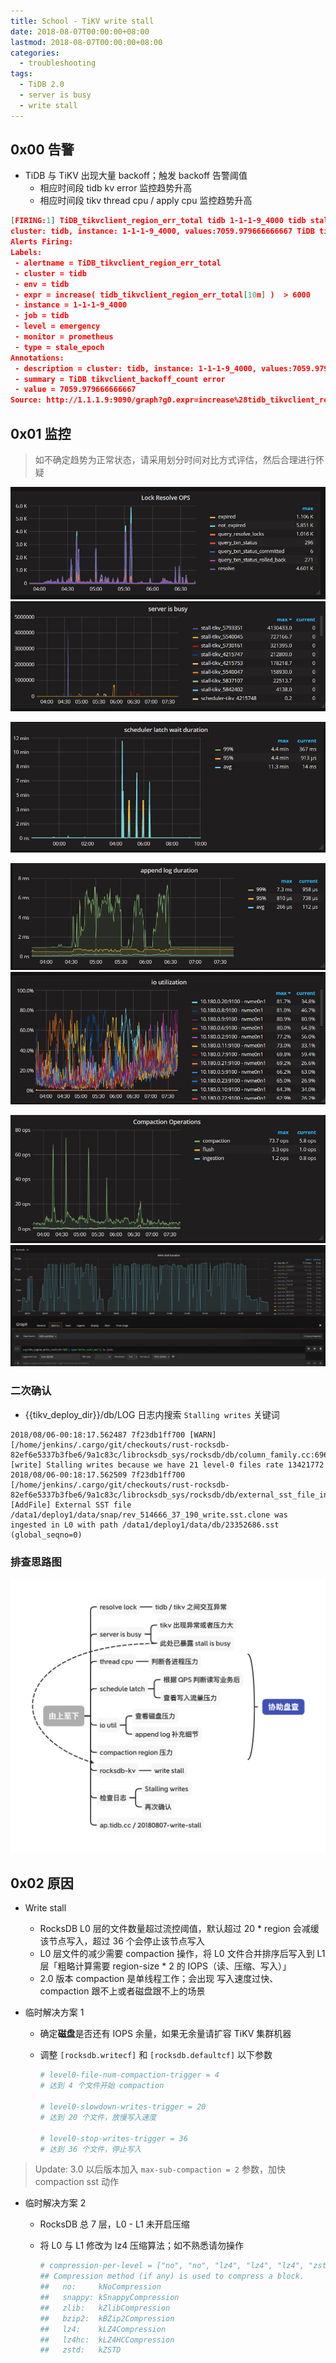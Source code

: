 ```yaml
---
title: School - TiKV write stall
date: 2018-08-07T00:00:00+08:00
lastmod: 2018-08-07T00:00:00+08:00
categories:
  - troubleshooting
tags:
  - TiDB 2.0
  - server is busy
  - write stall
---
```

## 0x00 告警

- TiDB 与 TiKV 出现大量 backoff；触发 backoff 告警阈值
  - 相应时间段 tidb kv error 监控趋势升高
  - 相应时间段 tikv thread cpu / apply cpu 监控趋势升高

```json
[FIRING:1] TiDB_tikvclient_region_err_total tidb 1-1-1-9_4000 tidb stale_epoch (tidb increase( tidb_tikvclient_region_err_total[10m] )  > 6000 emergency prometheus)
cluster: tidb, instance: 1-1-1-9_4000, values:7059.979666666667 TiDB tikvclient_backoff_count error 7059.979666666667
Alerts Firing:
Labels:
 - alertname = TiDB_tikvclient_region_err_total
 - cluster = tidb
 - env = tidb
 - expr = increase( tidb_tikvclient_region_err_total[10m] )  > 6000
 - instance = 1-1-1-9_4000
 - job = tidb
 - level = emergency
 - monitor = prometheus
 - type = stale_epoch
Annotations:
 - description = cluster: tidb, instance: 1-1-1-9_4000, values:7059.979666666667
 - summary = TiDB tikvclient_backoff_count error
 - value = 7059.979666666667
Source: http://1.1.1.9:9090/graph?g0.expr=increase%28tidb_tikvclient_region_err_total%5B10m%5D%29+%3E+6000&g0.tab=1
```

## 0x01 监控

> 如不确定趋势为正常状态，请采用划分时间对比方式评估，然后合理进行怀疑

![锁冲突](./lock-resolve.png "ap.tidb.cc")
![server is busy](./serverisbusy.png "ap.tidb.cc")

![schedule latch duration](./schdule-latch.png "ap.tidb.cc")

![append log](./append.png "ap.tidb.cc")
![io util](./ioutil.png "ap.tidb.cc")

![compaction sst](./compaction.png "ap.tidb.cc")
![write stall](./stall.png "ap.tidb.cc")

### 二次确认

- {{tikv_deploy_dir}}/db/LOG 日志内搜索 `Stalling writes` 关键词

```log
2018/08/06-00:18:17.562487 7f23db1ff700 [WARN] [/home/jenkins/.cargo/git/checkouts/rust-rocksdb-82ef6e5337b3fbe6/9a1c83c/librocksdb_sys/rocksdb/db/column_family.cc:696] [write] Stalling writes because we have 21 level-0 files rate 13421772
2018/08/06-00:18:17.562509 7f23db1ff700 [/home/jenkins/.cargo/git/checkouts/rust-rocksdb-82ef6e5337b3fbe6/9a1c83c/librocksdb_sys/rocksdb/db/external_sst_file_ingestion_job.cc:231] [AddFile] External SST file /data1/deploy1/data/snap/rev_514666_37_190_write.sst.clone was ingested in L0 with path /data1/deploy1/data/db/23352686.sst (global_seqno=0)
```

### 排查思路图

![排查 write stall 思维导图](./mind-stall.png "ap.tidb.cc")

## 0x02 原因

- Write stall
  - RocksDB L0 层的文件数量超过流控阈值，默认超过 20 * region 会减缓该节点写入，超过 36 个会停止该节点写入
  - L0 层文件的减少需要 compaction 操作，将 L0 文件合并排序后写入到 L1 层「粗略计算需要 region-size * 2 的 IOPS（读、压缩、写入）」
  - 2.0 版本 compaction 是单线程工作；会出现 写入速度过快、compaction 跟不上或者磁盘跟不上的场景

- 临时解决方案 1
  - 确定**磁盘**是否还有 IOPS 余量，如果无余量请扩容 TiKV 集群机器
  - 调整 `[rocksdb.writecf]` 和 `[rocksdb.defaultcf]` 以下参数

    ```toml
    # level0-file-num-compaction-trigger = 4
    # 达到 4 个文件开始 compaction

    # level0-slowdown-writes-trigger = 20
    # 达到 20 个文件，放慢写入速度

    # level0-stop-writes-trigger = 36
    # 达到 36 个文件，停止写入
    ```

> Update: 3.0 以后版本加入 `max-sub-compaction = 2` 参数，加快 compaction sst 动作

- 临时解决方案 2
  - RocksDB 总 7 层，L0 - L1 未开启压缩
  - 将 L0 与 L1 修改为 lz4 压缩算法；如不熟悉请勿操作

    ```toml
    # compression-per-level = ["no", "no", "lz4", "lz4", "lz4", "zstd", "zstd"]
    ## Compression method (if any) is used to compress a block.
    ##   no:     kNoCompression
    ##   snappy: kSnappyCompression
    ##   zlib:   kZlibCompression
    ##   bzip2:  kBZip2Compression
    ##   lz4:    kLZ4Compression
    ##   lz4hc:  kLZ4HCCompression
    ##   zstd:   kZSTD
    ```
